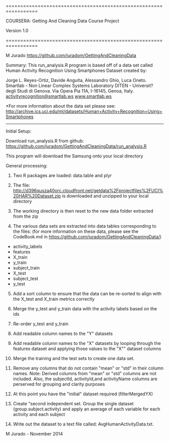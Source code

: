 
=================================================================

COURSERA: Getting And Cleaning Data Course Project

Version 1.0

=================================================================

M Jurado 
https://github.com/juradom/GettingAndCleaningData

Summary: 
This run_analysis.R program is based off of a data set called Human Activity Recognition Using Smartphones Dataset created by:

Jorge L. Reyes-Ortiz, Davide Anguita, Alessandro Ghio, Luca Oneto.
Smartlab - Non Linear Complex Systems Laboratory
DITEN - Universit? degli Studi di Genova.
Via Opera Pia 11A, I-16145, Genoa, Italy.
activityrecognition@smartlab.ws
www.smartlab.ws

*For more information about the data set please see:
http://archive.ics.uci.edu/ml/datasets/Human+Activity+Recognition+Using+Smartphones

__________________________________________________________________
Initial Setup:

Download run_analysis.R from github:
https://github.com/juradom/GettingAndCleaningData/run_analysis.R

This program will download the Samsung onto your local directory

General processing:

1. Two R packages are loaded: data.table and plyr

2. The file: http://d396qusza40orc.cloudfront.net/getdata%2Fprojectfiles%2FUCI%20HAR%20Dataset.zip is downloaded and unzipped to your local directory

3. The working directory is then reset to the new data folder extracted from the zip

4. The various data sets are extracted into data tables corresponding to the files: (for more information on these data, please see the CodeBook.md in https://github.com/juradom/GettingAndCleaningData/)
* activity_labels
* features
* X_train
* y_train
* subject_train
* X_test
* subject_test
* y_test 

5. Add a sort column to ensure that the data can be re-sorted to align with the X_test and X_train metrics correctly

6. Merge the y_test and y_train data with the activity labels based on the ids

7. Re-order y_test and y_train

8. Add readable column names to the "Y" datasets

9. Add readable column names to the "X" datasets by looping through the features dataset and applying those values to the "X"" dataset columns

10. Merge the training and the test sets to create one data set.

11. Remove any columns that do not contain "mean" or "std" in their column names.  Note: Derived columns from "mean" or "std" columns are not included. Also, the subjectId, activityId,and activityName columns are perserved for grouping and clarity purposes

12. At this point you have the "initial" dataset required (filterMergedYX)

13. Create "second independent set.  Group the single dataset (group.subject.activity) and apply an average of each variable for each activity and each subject

14. Write out the dataset to a text file called: AvgHumanActivityData.txt. 

M Jurado - November 2014

